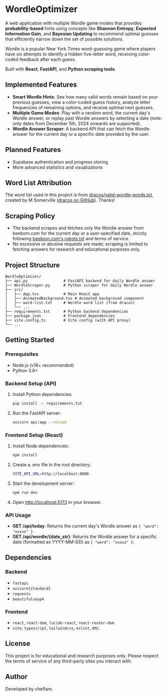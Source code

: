 # WordleOptimizer
A web application with multiple Wordle game modes that provides **probability-based** hints using concepts like **Shannon Entropy**, **Expected Information Gain**, and **Bayesian Updating** to recommend optimal guesses that efficiently narrow down the set of possible solutions.

Wordle is a popular New York Times word-guessing game where players have six attempts to identify a hidden five-letter word, receiving color-coded feedback after each guess.

Built with **React**, **FastAPI**, and **Python scraping tools**.



## Implemented Features
- **Smart Wordle Hints**: See how many valid words remain based on your previous guesses, view a color-coded guess history, analyze letter frequencies of remaining options, and receive optimal next guesses.
- **Multiple Game Modes**: Play with a random word, the current day's Wordle answer, or replay past Wordle answers by selecting a date (note: only dates from December 5th, 2024 onwards are supported).
- **Wordle Answer Scraper**: A backend API that can fetch the Wordle answer for the current day or a specific date provided by the user.

## Planned Features
- Supabase authentication and progress storing
- More advanced statistics and visualizations

## Word List Attribution
The word list used in this project is from [dracos/valid-wordle-words.txt](https://gist.github.com/dracos/dd0668f281e685bad51479e5acaadb93), created by M Somerville ([dracos on GitHub](https://github.com/dracos)). Thanks!

## Scraping Policy
- The backend scrapes and fetches only the Wordle answer from beebom.com for the current day or a user-specified date, strictly following [beebom.com's robots.txt](https://www.beebom.com/robots.txt) and terms of service.
- No excessive or abusive requests are made; scraping is limited to fetching answers for research and educational purposes only.

## Project Structure

```
WordleOptimizer/
├── api.py                # FastAPI backend for daily Wordle answer
├── WordleScraper.py      # Python scraper for daily Wordle answer
├── src/
│   ├── App.tsx           # Main React app
│   ├── AnimatedBackground.tsx # Animated background component
│   ├── word-list.txt     # Wordle word list (from dracos)
│   └── ...
├── requirements.txt      # Python backend dependencies
├── package.json          # Frontend dependencies
├── vite.config.ts        # Vite config (with API proxy)
└── ...
```

## Getting Started

### Prerequisites
- Node.js (v18+ recommended)
- Python 3.8+

### Backend Setup (API)
1. Install Python dependencies:
   ```bash
   pip install -r requirements.txt
   ```
2. Run the FastAPI server:
   ```bash
   uvicorn api:app --reload
   ```

### Frontend Setup (React)
1. Install Node dependencies:
   ```bash
   npm install
   ```
2. Create a .env file in the root directory:
   ```bash
   VITE_API_URL=http://localhost:8000
   ```
3. Start the development server:
   ```bash
   npm run dev
   ```
4. Open [http://localhost:5173](http://localhost:5173) in your browser.

### API Usage
- **GET /api/today**: Returns the current day's Wordle answer as `{ "word": "xxxxx" }`.
- **GET /api/wordle/{date_str}**: Returns the Wordle answer for a specific date (formatted as YYYY-MM-DD) as `{ "word": "xxxxx" }`.

## Dependencies

### Backend
- `fastapi`
- `uvicorn[standard]`
- `requests`
- `beautifulsoup4`

### Frontend
- `react`, `react-dom`, `lucide-react`, `react-router-dom`
- `vite`, `typescript`, `tailwindcss`, `eslint`, etc.

## License
This project is for educational and research purposes only. Please respect the terms of service of any third-party sites you interact with.

## Author
Developed by cheflare.
